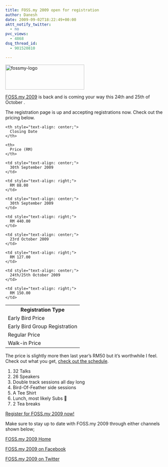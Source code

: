 ```yaml
---
title: FOSS.my 2009 open for registration
author: Danesh
date: 2009-09-02T18:22:49+00:00
aktt_notify_twitter:
  - no
pvc_views:
  - 4868
dsq_thread_id:
  - 901520810

---
```

[][1][<img loading="lazy" class="alignnone size-full wp-image-1748" title="fossmy-logo" src="/wp-content/uploads/2009/09/fossmy-logo.png" alt="fossmy-logo" width="247" height="78" />][2]

[FOSS.my 2009][1] is back and is coming your way this 24th and 25th of October .

The registration page is up and accepting registrations now. Check out the pricing below.

<table border="0" width="400">
  <tr>
    <th style="text-align: center;">
      Registration Type
    </th>
    
    <th style="text-align: center;">
      Closing Date
    </th>
    
    <th>
      Price (RM)
    </th>
  </tr>
  
  <tr>
    <td>
      Early Bird Price
    </td>
    
    <td style="text-align: center;">
      30th September 2009
    </td>
    
    <td style="text-align: right;">
      RM 88.00
    </td>
  </tr>
  
  <tr>
    <td>
      Early Bird Group Registration
    </td>
    
    <td style="text-align: center;">
      30th September 2009
    </td>
    
    <td style="text-align: right;">
      RM 440.00
    </td>
  </tr>
  
  <tr>
    <td>
      Regular Price
    </td>
    
    <td style="text-align: center;">
      23rd October 2009
    </td>
    
    <td style="text-align: right;">
      RM 127.00
    </td>
  </tr>
  
  <tr>
    <td>
      Walk-in Price
    </td>
    
    <td style="text-align: center;">
      24th/25th October 2009
    </td>
    
    <td style="text-align: right;">
      RM 150.00
    </td>
  </tr>
</table>

The price is slightly more then last year&#8217;s RM50 but it&#8217;s worthwhile I feel. Check out what you get, [check out the schedule][3].

  1. 32 Talks
  2. 26 Speakers
  3. Double track sessions all day long
  4. Bird-Of-Feather side sessions
  5. A Tee Shirt
  6. Lunch, most likely Subs 🙂
  7. 2 Tea breaks

[Register for FOSS.my 2009 now!][4]

Make sure to stay up to date with FOSS.my 2009 through either channels shown below;

[FOSS.my 2009 Home][5]

[FOSS.my 2009 on Facebook][6]

[FOSS.my 2009 on Twitter][7]

 [1]: http://foss.my/2009/
 [2]: /wp-content/uploads/2009/09/fossmy-logo.png
 [3]: http://foss.my/2009/schedule/
 [4]: http://foss.my/2009/registration-overview/
 [5]: http://foss.my
 [6]: http://www.facebook.com/event.php?eid=215387395787
 [7]: http://twitter.com/fossmy